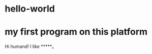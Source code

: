 # hello-world
my first program on this platform
====================================
Hi humand!
I like *****。


